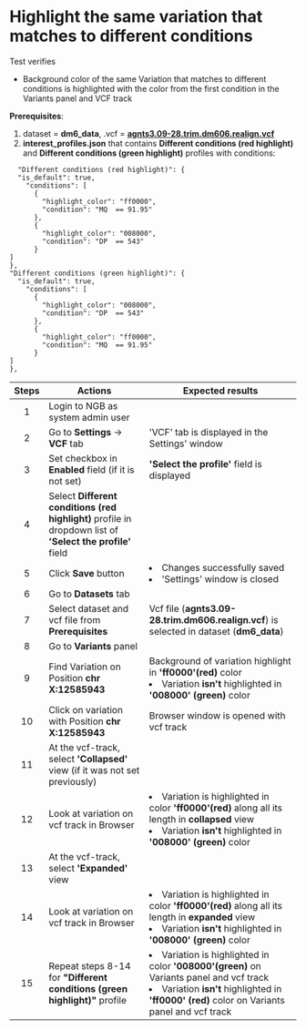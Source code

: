 # Highlight the same variation that matches to different conditions

Test verifies
 - Background color of the same Variation that matches to different conditions is highlighted with the color from the first condition in the Variants panel and VCF track

**Prerequisites**:

1. dataset = **dm6_data**, .vcf = **[agnts3.09-28.trim.dm606.realign.vcf](https://ngb-oss-builds.s3.amazonaws.com/public/data/demo/ngb_demo_data/agnts3.09-28.trim.dm606.realign.vcf.gz)**
2. **interest_profiles.json** that contains **Different conditions (red highlight)** and **Different conditions (green highlight)** profiles with conditions:
```
  "Different conditions (red highlight)": {
  "is_default": true,
    "conditions": [
      {
        "highlight_color": "ff0000",
        "condition": "MQ  == 91.95"
      },
      {
        "highlight_color": "008000",
        "condition": "DP  == 543"
      }
]
},
"Different conditions (green highlight)": {
  "is_default": true,
    "conditions": [
      {
        "highlight_color": "008000",
        "condition": "DP  == 543"
      },
      {
        "highlight_color": "ff0000",
        "condition": "MQ  == 91.95"
      }
]
},
```

| Steps | Actions | Expected results |
| :---: | --- | --- |
| 1 | Login to NGB as system admin user | |
| 2 | Go to  **Settings** -> **VCF** tab | 'VCF' tab is displayed in the Settings' window |
| 3 | Set checkbox in **Enabled** field (if it is not set)| **'Select the profile'** field is displayed |
| 4 | Select **Different conditions (red highlight)** profile in dropdown list of **'Select the profile'** field | |
| 5 | Click **Save** button | <li> Changes successfully saved <li> 'Settings' window is closed | 
| 6 | Go to **Datasets** tab | |
| 7 | Select dataset and vcf file from **Prerequisites** | Vcf file (**agnts3.09-28.trim.dm606.realign.vcf**) is selected in dataset (**dm6_data**) |
| 8 | Go to **Variants** panel | |
| 9 | Find Variation on Position **chr X:12585943**| Background of variation highlight in **'ff0000'(red)** color <li> Variation **isn't** highlighted in **'008000' (green)** color |
| 10 | Click on variation with Position **chr X:12585943** |Browser window is opened with vcf track|
| 11 | At the vcf-track, select **'Collapsed'** view (if it was not set previously)| |
| 12 | Look at variation on vcf track in Browser | <li> Variation is highlighted in color  **'ff0000'(red)** along all its length in **collapsed** view <li> Variation **isn't** highlighted in **'008000' (green)** color |
| 13 | At the vcf-track, select **'Expanded'** view | |
| 14 | Look at variation on vcf track in Browser| <li> Variation is highlighted in color  **'ff0000'(red)** along all its length in **expanded** view <li> Variation **isn't** highlighted in **'008000' (green)** color |
| 15 | Repeat steps 8-14 for **"Different conditions (green highlight)"** profile | <li> Variation is highlighted in color  **'008000'(green)** on Variants panel and vcf track <li> Variation **isn't** highlighted in **'ff0000' (red)** color  on Variants panel and vcf track| 
